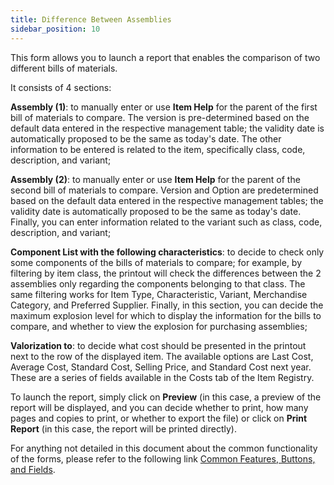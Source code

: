 ```yaml
---
title: Difference Between Assemblies
sidebar_position: 10
---
```


This form allows you to launch a report that enables the comparison of two different bills of materials.

It consists of 4 sections:

**Assembly (1)**: to manually enter or use **Item Help** for the parent of the first bill of materials to compare. The version is pre-determined based on the default data entered in the respective management table; the validity date is automatically proposed to be the same as today's date. The other information to be entered is related to the item, specifically class, code, description, and variant;

**Assembly (2)**: to manually enter or use **Item Help** for the parent of the second bill of materials to compare. Version and Option are predetermined based on the default data entered in the respective management tables; the validity date is automatically proposed to be the same as today's date. Finally, you can enter information related to the variant such as class, code, description, and variant;

**Component List with the following characteristics**: to decide to check only some components of the bills of materials to compare; for example, by filtering by item class, the printout will check the differences between the 2 assemblies only regarding the components belonging to that class. The same filtering works for Item Type, Characteristic, Variant, Merchandise Category, and Preferred Supplier. Finally, in this section, you can decide the maximum explosion level for which to display the information for the bills to compare, and whether to view the explosion for purchasing assemblies;

**Valorization to**: to decide what cost should be presented in the printout next to the row of the displayed item. The available options are Last Cost, Average Cost, Standard Cost, Selling Price, and Standard Cost next year. These are a series of fields available in the Costs tab of the Item Registry.

To launch the report, simply click on **Preview** (in this case, a preview of the report will be displayed, and you can decide whether to print, how many pages and copies to print, or whether to export the file) or click on **Print Report** (in this case, the report will be printed directly).

For anything not detailed in this document about the common functionality of the forms, please refer to the following link [Common Features, Buttons, and Fields](/docs/guide/common).